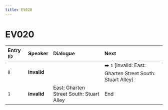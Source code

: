 ```yaml
---
title: EV020
---
```


# EV020


| Entry ID | Speaker | Dialogue | Next |
| :------- | :------ | :------- | :------------ |
| `0` | **invalid** |  | ➡️ `1` \[invalid: East: Gharten Street South: Stuart Alley\] |
| `1` | **invalid** | East: Gharten Street South: Stuart Alley | End |
